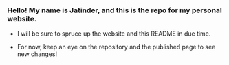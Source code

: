 ### Hello! My name is Jatinder, and this is the repo for my personal website.

* I will be sure to spruce up the website and this README in due time.

* For now, keep an eye on the repository and the published page to see new changes!

